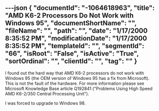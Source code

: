 ---json
{
  "documentId": "-1064618963",
  "title": "AMD K6-2 Processors Do Not Work with Windows 95",
  "documentShortName": "",
  "fileName": "",
  "path": "",
  "date": "1/17/2000 8:35:52 PM",
  "modificationDate": "1/17/2000 8:35:52 PM",
  "templateId": "",
  "segmentId": "66",
  "isRoot": "False",
  "isActive": "True",
  "sortOrdinal": "",
  "clientId": "",
  "tag": ""
}
---

I found out the hard way that AMD K6-2 processors do not work with Windows 95 (the OEM version of Windows 95 has a fix from Microsoft). This is not the fault of the hardware. For more information please see Microsoft Knowledge Base article Q192841 (&quot;Problems Using High Speed AMD K6-2/350 Central Processing Unit&quot;).

I was forced to upgrade to Windows 98.
